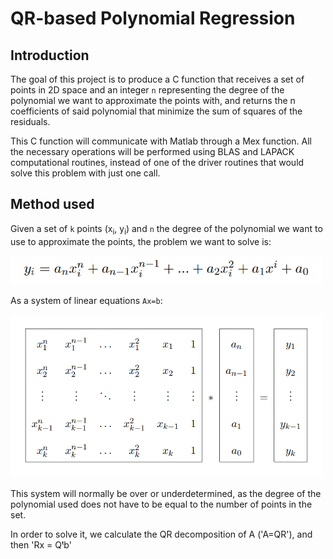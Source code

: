 # QR-based Polynomial Regression
## Introduction

The goal of this project is to produce a C function that receives a set of points in 2D space and an integer `n` representing the degree 
of the polynomial we want to approximate the points with, and returns the n coefficients of said polynomial that minimize the sum of squares 
of the residuals.

This C function will communicate with Matlab through a Mex function. All the necessary operations will be performed using BLAS and LAPACK computational 
routines, instead of one of the driver routines that would solve this problem with just one call.

## Method used

Given a set of `k` points (x<sub>i</sub>, y<sub>i</sub>) and `n` the degree of the polynomial we want to use to approximate the points, the 
problem we want to solve is:

 <img src="images/expression.png" width="500" />
<!--y<sub>i</sub> = a<sub>n</sub>x<sub>i</sub><sup>n</sup> + a<sub>n-1</sub>x<sub>i</sub><sup>n-1</sup> + ... + 
a<sub>2</sub>x<sub>i</sub><sup>2</sup> + a<sub>1</sub>x<sub>i</sub> + a<sub>0</sub>-->

As a system of linear equations `Ax=b`:

 <img src="images/matrix.png" width="500" />

This system will normally be over or underdetermined, as the degree of the polynomial used does not have to be equal to the number of points 
in the set.

In order to solve it, we calculate the QR decomposition of A ('A=QR'), and then 'Rx = Qᵗb'


